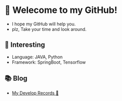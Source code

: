 # 🎉 Welecome to my GitHub!
- I hope my GitHub will help you.
- plz, Take your time and look around.

## 👊 Interesting
- Language: JAVA, Python<br>
- Framework: SpringBoot, Tensorflow<br>

## 📚 Blog 
- [My Develop Records 📝](https://jm-baek.tistory.com/)
